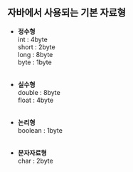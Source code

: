## __자바에서 사용되는 기본 자료형__
- __정수형__ <br>
  int : 4byte<br>
  short : 2byte<br>
  long : 8byte<br>
  byte : 1byte<br><br>

- __실수형__<br> double : 8byte<br>
  float : 4byte<br><br>

- __논리형__<br> boolean : 1byte<br><br>

- __문자자료형__<br> char : 2byte<br>